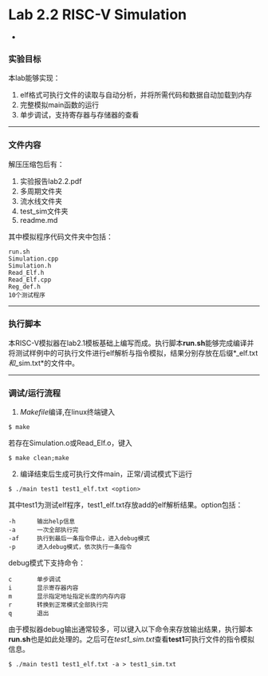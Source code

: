 # Lab 2.2 RISC-V Simulation
-
### 实验目标
本lab能够实现：

1. elf格式可执行文件的读取与自动分析，并将所需代码和数据自动加载到内存
2. 完整模拟main函数的运行
3. 单步调试，支持寄存器与存储器的查看

*****************
### 文件内容
解压压缩包后有：

1. 实验报告lab2.2.pdf
2. 多周期文件夹
3. 流水线文件夹
4. test_sim文件夹
5. readme.md

其中模拟程序代码文件夹中包括：

```
run.sh
Simulation.cpp
Simulation.h
Read_Elf.h
Read_Elf.cpp
Reg_def.h
10个测试程序
```
****************
### 执行脚本
本RISC-V模拟器在lab2.1模板基础上编写而成。执行脚本**run.sh**能够完成编译并将测试样例中的可执行文件进行elf解析与指令模拟，结果分别存放在后缀*_elf.txt*和*_sim.txt*的文件中。
**************
### 调试/运行流程
1. *Makefile*编译,在linux终端键入

```
$ make
```
若存在Simulation.o或Read_Elf.o，键入

```
$ make clean;make
```
2. 编译结束后生成可执行文件main，正常/调试模式下运行

```
$ ./main test1 test1_elf.txt <option>
``` 
其中test1为测试elf程序，test1_elf.txt存放add的elf解析结果。option包括：

```
-h		输出help信息
-a  	一次全部执行完
-af  	执行到最后一条指令停止，进入debug模式
-p   	进入debug模式，依次执行一条指令
```
debug模式下支持命令：

```
c		单步调试
i		显示寄存器内容
m		显示指定地址指定长度的内存内容
r		转换到正常模式全部执行完
q		退出

```
由于模拟器debug输出通常较多，可以键入以下命令来存放输出结果，执行脚本**run.sh**也是如此处理的。之后可在*test1_sim.txt*查看**test1**可执行文件的指令模拟信息。

```
$ ./main test1 test1_elf.txt -a > test1_sim.txt
```

